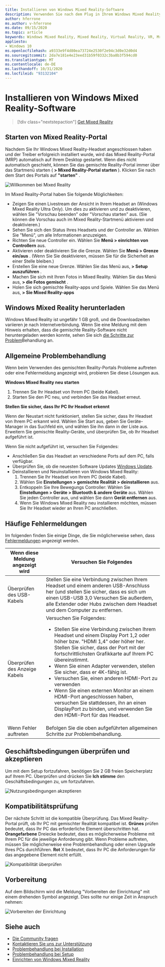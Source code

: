 ```yaml
---
title: Installieren von Windows Mixed Reality-Software
description: Verwenden Sie nach dem Plug in Ihrem Windows Mixed Reality-Headset die Mixed Reality-Portal-APP, um loszulegen und Windows Mixed Reality-Features herunterzuladen.
author: hferrone
ms.author: v-hferrone
ms.date: 09/15/2020
ms.topic: article
keywords: Windows Mixed Reality, Mixed Reality, Virtual Reality, VR, Mr, Einstieg, Setup, Mixed Reality-Portal
appliesto:
- Windows 10
ms.openlocfilehash: a9333e9f4d80ea73724e2530f2e94c3d0e32d0d4
ms.sourcegitcommit: 2da7e181e4e23eed31b59f0332c3ba8b3f594cd0
ms.translationtype: MT
ms.contentlocale: de-DE
ms.lasthandoff: 10/31/2020
ms.locfileid: "93132104"
---
```

# <a name="install-windows-mixed-reality-software"></a>Installieren von Windows Mixed Reality-Software

> [!div class="nextstepaction"]
> [Get Mixed Reality](https://www.microsoft.com/p/mixed-reality-portal/9ng1h8b3zc7m?activetab=pivot:overviewtab)

## <a name="launch-mixed-reality-portal"></a>Starten von Mixed Reality-Portal

Nachdem Sie Ihr Windows Mixed Reality-Headset angeschlossen haben und der Treiber erfolgreich installiert wurde, wird das Mixed Reality-Portal (MRP) automatisch auf Ihrem Desktop gestartet. Wenn dies nicht automatisch geschieht, können Sie das gemischte Reality-Portal immer über das Startmenü starten ( **> Mixed Reality-Portal starten** ). Klicken Sie nach dem Start des Portals auf **"starten"** .

![Willkommen bei Mixed Reality](images/1050px-mixedrealityportal.png)

Im Mixed Reality-Portal haben Sie folgende Möglichkeiten:

* Zeigen Sie einen Livestream der Ansicht in Ihrem Headset an (Windows Mixed Reality Ultra Only). Um dies zu aktivieren und zu deaktivieren, wählen Sie "Vorschau beenden" oder "Vorschau starten" aus. (Sie können die Vorschau auch im Mixed Reality-Startmenü aktivieren und deaktivieren.)
* Sehen Sie sich den Status Ihres Headsets und der Controller an. Wählen Sie "Menü", um alle Informationen anzuzeigen.
* Richten Sie neue Controller ein. Wählen Sie **Menü > einrichten von Controllern** aus.
* Aktivieren oder deaktivieren Sie die Grenze. Wählen Sie **Menü > Grenze ein/aus** . (Wenn Sie Sie deaktivieren, müssen Sie für die Sicherheit an einer Stelle bleiben.)
* Erstellen Sie eine neue Grenze. Wählen Sie das Menü aus, **> Setup auszuführen** .
* Machen Sie sich mit Ihren Fotos in Mixed Reality. Wählen Sie das Menü aus, **> die Fotos gemischt** .
* Holen Sie sich gemischte Reality-apps und Spiele. Wählen Sie das Menü aus, **> Sie Mixed Reality-apps**

## <a name="download-windows-mixed-reality"></a>Windows Mixed Reality herunterladen

Windows Mixed Reality ist ungefähr 1 GB groß, und die Downloadzeiten variieren je nach Internetverbindung. Wenn Sie eine Meldung mit dem Hinweis erhalten, dass die gemischte Reality-Software nicht heruntergeladen werden konnte, sehen Sie sich [die Schritte zur Problem](installation_errors.md#we-couldnt-download-the-mixed-reality-software-or-hang-tight-while-we-do-some-downloading)Behandlung an.

## <a name="general-troubleshooting"></a>Allgemeine Problembehandlung

Wenn beim Verwenden des gemischten Reality-Portals Probleme auftreten oder eine Fehlermeldung angezeigt wird, probieren Sie diese Lösungen aus.

**Windows Mixed Reality neu starten**

1. Trennen Sie Ihr Headset von Ihrem PC (beide Kabel).
2. Starten Sie den PC neu, und verbinden Sie das Headset erneut.

**Stellen Sie sicher, dass Ihr PC Ihr Headset erkennt**

Wenn der Neustart nicht funktioniert, stellen Sie sicher, dass Ihr Headset von Ihrem PC erkannt wird. Wählen Sie Start aus, geben Sie Geräte-Manager in das Suchfeld ein, und wählen Sie ihn dann in der Liste aus. Erweitern Sie gemischte Reality-Geräte, und überprüfen Sie, ob Ihr Headset aufgeführt ist.

Wenn Sie nicht aufgeführt ist, versuchen Sie Folgendes:

* Anschließen Sie das Headset an verschiedene Ports auf dem PC, falls verfügbar.
* Überprüfen Sie, ob die neuesten Software Updates [Windows Update](https://support.microsoft.com/help/12373).
* Deinstallieren und Neuinstallieren von Windows Mixed Reality:
    1. Trennen Sie Ihr Headset von Ihrem PC (beide Kabel).
    2. Wählen Sie **Einstellungen > gemischte Realität > deinstallieren** aus.
    3. Entkoppeln Sie Ihre Bewegungs Controller: Wählen Sie **Einstellungen > Geräte > Bluetooth & andere Geräte** aus. Wählen Sie jeden Controller aus, und wählen Sie dann **Gerät entfernen** aus.
    4. Wenn Sie Windows Mixed Reality neu installieren möchten, müssen Sie Ihr Headset wieder an Ihren PC anschließen.

## <a name="common-error-messages"></a>Häufige Fehlermeldungen

Im folgenden finden Sie einige Dinge, die Sie möglicherweise sehen, dass [Fehlermeldungen](error-codes.md) angezeigt werden.

| Wenn diese Meldung angezeigt wird | Versuchen Sie Folgendes |
| --- | --- |
| Überprüfen des USB-Kabels | Stellen Sie eine Verbindung zwischen Ihrem Headset und einem anderen USB-Anschluss her (und stellen Sie sicher, dass es sich um einen USB-USB 3,0 Versuchen Sie außerdem, alle Extender oder Hubs zwischen dem Headset und dem Computer zu entfernen. |
| Überprüfen des Anzeige Kabels | Versuchen Sie Folgendes: <ul><li>Stellen Sie eine Verbindung zwischen Ihrem Headset und einem Display Port 1,2 oder höher bzw. "HDMI 1,4" oder höher her. Stellen Sie sicher, dass der Port mit der fortschrittlichsten Grafikkarte auf Ihrem PC übereinstimmt.</li><li>Wenn Sie einen Adapter verwenden, stellen Sie sicher, dass er 4K-fähig ist.</li><li>Versuchen Sie, einen anderen HDMI-Port zu verwenden</li><li>Wenn Sie einen externen Monitor an einem HDMI-Port angeschlossen haben, versuchen Sie stattdessen, ihn an einen DisplayPort zu binden, und verwenden Sie den HDMI-Port für das Headset.</li></ul> |
| Wenn Fehler auftreten | Befolgen Sie die oben aufgeführten allgemeinen Schritte zur Problembehandlung. |

## <a name="review-and-accept-terms-and-conditions"></a>Geschäftsbedingungen überprüfen und akzeptieren

Um mit dem Setup fortzufahren, benötigen Sie 2 GB freien Speicherplatz auf Ihrem PC. Überprüfen und drücken Sie **Ich stimme** den Geschäftsbedingungen zu, um fortzufahren.

![Nutzungsbedingungen akzeptieren](images/1050px-mixedrealityportalpage2.png)

## <a name="compatibility-check"></a>Kompatibilitätsprüfung

Der nächste Schritt ist die kompatible Überprüfung. Das Mixed Reality-Portal prüft, ob Ihr PC mit gemischter Realität kompatibel ist. **Grünes** prüfen bedeutet, dass Ihr PC das erforderliche Element überschritten hat. **Orangefarbene** Dreiecke bedeutet, dass es möglicherweise Probleme mit Ihrem PC für die jeweilige Anforderung gibt. Wenn Probleme auftreten, müssen Sie möglicherweise eine Problembehandlung oder einen Upgrade Ihres PCs durchführen. **Rot** X bedeutet, dass Ihr PC die Anforderungen für das angegebene Element nicht erfüllt.

![Kompatibilität überprüfen](images/1050px-compatcheck.png)

## <a name="getting-ready"></a>Vorbereitung

Auf dem Bildschirm wird die Meldung "Vorbereiten der Einrichtung" mit einem drehenden Symbol angezeigt. Dies sollte nur einige Zeit in Anspruch nehmen:

![Vorbereiten der Einrichtung](images/1050px-gettingsetup.png)

## <a name="see-also"></a>Siehe auch

* [Die Community fragen](https://answers.microsoft.com)
* [Kontaktieren Sie uns zur Unterstützung](https://support.microsoft.com/contactus/)
* [Problembehandlung bei Installation](installation_errors.md)
* [Problembehandlung bei Setup](wmr-setup-faq.md)
* [Einrichten von Windows Mixed Reality](set-up-windows-mixed-reality.md)

